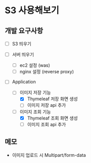 # S3 사용해보기

## 개발 요구사항

- [ ] S3 띄우기

- [ ] 서버 띄우기
    - [ ] ec2 설정 (was)
    - [ ] nginx 설정 (reverse proxy)

- [ ] Application
    - [ ] 이미지 저장 기능
        - [x] Thymeleaf 저장 화면 생성
        - [ ] 이미지 저장 api 추가
    - [ ] 이미지 조회 기능
        - [x] Thymeleaf 조회 화면 생성
        - [ ] 이미지 조회 api 추가

## 메모

- 이미지 업로드 시 Multipart/form-data
